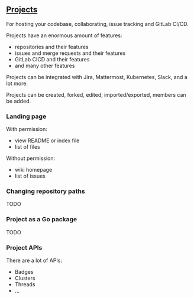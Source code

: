 ## [Projects](https://docs.gitlab.com/ee/user/project/index.html)

For hosting your codebase, collaborating, issue tracking and GitLab CI/CD.  

Projects have an enormous amount of features:
* repositories and their features
* issues and merge requests and their features
* GitLab CICD and their features
* and many other features

Projects can be integrated with  Jira, Mattermost, Kubernetes, Slack, and a lot more.  

Projects can be created, forked, edited, imported/exported, members can be added.  

### Landing page

With permission:
* view README or index file
* list of files

Without permission:
* wiki homepage
* list of issues

### Changing repository paths

TODO

### Project as a Go package

TODO

### Project APIs

There are a lot of APIs:
* Badges
* Clusters
* Threads
* ...
